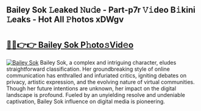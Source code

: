 ## Bailey Sok 𝙻eaked 𝙽u𝚍e - Part-p7r 𝚅𝚒deo B𝚒kini 𝙻eaks - Hot All 𝙿hotos xDWgv

# <h2><a href="http://ld2yl7.urlbe.top/?page=Bailey+Sok">🔗🔗👉👉 Bailey Sok P𝚑oto𝚜Vid𝚎o</a></h2>

[![Bailey Sok](https://i.imgur.com/eBuTRDB.gif)](http://ld2yl7.urlbe.top/?page=Bailey+Sok)
Bailey Sok, a complex and intriguing character, eludes straightforward classification. Her groundbreaking style of online communication has enthralled and infuriated critics, igniting debates on privacy, artistic expression, and the evolving nature of virtual communities. Though her future intentions are unknown, her impact on the digital landscape is profound. Fueled by an unyielding resolve and undeniable captivation, Bailey Sok influence on digital media is pioneering.
